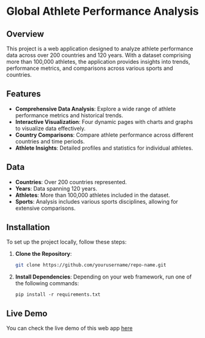 # Global Athlete Performance Analysis

## Overview
This project is a web application designed to analyze athlete performance data across over 200 countries and 120 years. With a dataset comprising more than 100,000 athletes, the application provides insights into trends, performance metrics, and comparisons across various sports and countries.

## Features
- **Comprehensive Data Analysis**: Explore a wide range of athlete performance metrics and historical trends.
- **Interactive Visualization**: Four dynamic pages with charts and graphs to visualize data effectively.
- **Country Comparisons**: Compare athlete performance across different countries and time periods.
- **Athlete Insights**: Detailed profiles and statistics for individual athletes.

## Data
- **Countries**: Over 200 countries represented.
- **Years**: Data spanning 120 years.
- **Athletes**: More than 100,000 athletes included in the dataset.
- **Sports**: Analysis includes various sports disciplines, allowing for extensive comparisons.

## Installation
To set up the project locally, follow these steps:

1. **Clone the Repository**:
   ```bash
   git clone https://github.com/yourusername/repo-name.git
   ```
2. **Install Dependencies**:
    Depending on your web framework, run one of the following commands:
   ```
   pip install -r requirements.txt
   ```

## Live Demo
You can check the live demo of this web app [here](https://olympic-120yr-data-analysis.streamlit.app/)
   
